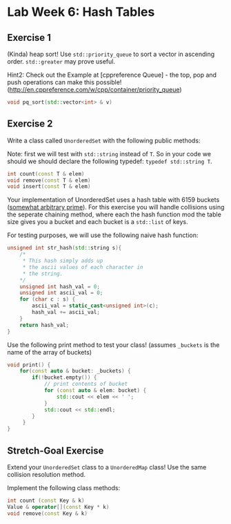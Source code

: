 Lab Week 6: Hash Tables
=========================


Exercise 1
----------
(Kinda) heap sort! Use `std::priority_queue` to
sort a vector in ascending order. `std::greater`
may prove useful. 

Hint2: Check out the Example at [cppreference Queue] - the top, pop and push operations can make this possible!(http://en.cppreference.com/w/cpp/container/priority_queue)

```cpp
void pq_sort(std::vector<int> & v)
```

Exercise 2
----------

Write a class called `UnorderedSet` with the following
public methods:

Note: first we will test with `std::string` instead
of `T`. So in your code we should we should 
declare the following typedef: `typedef std::string T`.

```cpp
int count(const T & elem)
void remove(const T & elem) 
void insert(const T & elem)
```

Your implementation of UnorderedSet uses a 
hash table with 6159 buckets ([somewhat 
arbitrary prime](http://www.orcca.on.ca/~yxie/courses/cs2210b-2011/htmls/extra/PlanetMath_%20goodhashtable.pdf)). For this exercise you will handle collisions 
using the seperate chaining method, where each
the hash function mod the table size gives you a bucket
and each bucket is a `std::list` of keys.

For testing purposes, we will use the following
naive hash function:

```cpp
unsigned int str_hash(std::string s){
    /*
     * This hash simply adds up
     * the ascii values of each character in
     * the string.
    */
    unsigned int hash_val = 0;
    unsigned int ascii_val = 0;
    for (char c : s) {
        ascii_val = static_cast<unsigned int>(c);
        hash_val += ascii_val;
    }
    return hash_val;
}
```

Use the following print method to test your class! (assumes `_buckets` is the
name of the array of buckets)
```cpp
void print() {
    for(const auto & bucket: _buckets) {
        if(!bucket.empty()) {
            // print contents of bucket
            for (const auto & elem: bucket) {
                std::cout << elem << ' ';
            }
            std::cout << std::endl;
        }
     }
}
```

Stretch-Goal Exercise 
----------
Extend your `UnorderedSet` class to a `UnorderedMap` class! Use the same collision resolution method.

Implement the following class methods:
```cpp
int count (const Key & k)
Value & operator[](const Key * k) 
void remove(const Key & k)
```
